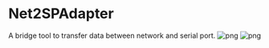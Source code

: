 # Net2SPAdapter
A bridge tool to transfer data between network and serial port.
![png](https://github.com/ShellAlbert/Net2SPAdapter/blob/master/arch.png)
![png](https://github.com/ShellAlbert/Net2SPAdapter/blob/master/DebugOkay.png)

